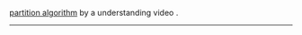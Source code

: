 [partition algorithm](https://www.youtube.com/watch?v=MZaf_9IZCrc) by a understanding video .

----------------------------------------------------------------------------------------------------------------------------------------------                             

